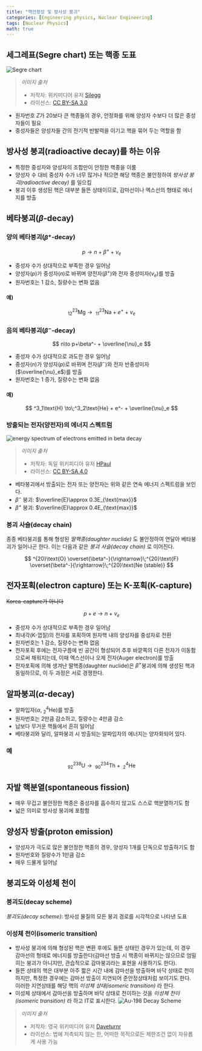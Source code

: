 ```yaml
---
title: "핵안정성 및 방사성 붕괴"
categories: [Engineering physics, Nuclear Engineering]
tags: [Nuclear Physics]
math: true
---
```


## 세그레표(Segre chart) 또는 핵종 도표 
![Segre chart](https://upload.wikimedia.org/wikipedia/commons/c/c4/Table_isotopes_en.svg)
> *이미지 출처*
> - 저작자: 위키미디어 유저 [Sjlegg](https://commons.wikimedia.org/wiki/User:Sjlegg)
> - 라이선스: [CC BY-SA 3.0](https://creativecommons.org/licenses/by-sa/3.0/deed.en)

- 원자번호 $Z$가 20보다 큰 핵종들의 경우, 안정화를 위해 양성자 수보다 더 많은 중성자들이 필요
- 중성자들은 양성자들 간의 전기적 반발력을 이기고 핵을 묶어 두는 역할을 함

## 방사성 붕괴(radioactive decay)를 하는 이유
- 특정한 중성자와 양성자의 조합만이 안정한 핵종을 이룸
- 양성자 수 대비 중성자 수가 너무 많거나 적으면 해당 핵종은 불안정하여 *방사성 붕괴(radioactive decay)* 를 일으킴
- 붕괴 이후 생성된 핵은 대부분 들뜬 상태이므로, 감마선이나 엑스선의 형태로 에너지를 방출

## 베타붕괴($\beta$-decay)
### 양의 베타붕괴($\beta^+$-decay)

 $$p \to n+\beta^+ +\nu_e$$
 
- 중성자 수가 상대적으로 부족한 경우 일어남
- 양성자($p$)가 중성자($n$)로 바뀌며 양전자($\beta^+$)와 전자 중성미자($\nu_e$)를 방출
- 원자번호는 1 감소, 질량수는 변화 없음

#### 예)

$$ ^{23}_{12}\text{Mg} \to\;^{23}_{11}\text{Na} + e^+ + \nu_e $$

### 음의 베타붕괴($\beta^-$-decay)

$$ n\to p+\beta^- + \overline{\nu}_e $$

- 중성자 수가 상대적으로 과도한 경우 일어남
- 중성자($n$)가 양성자($p$)로 바뀌며 전자($\beta^-$)와 전자 반중성미자($\overline{\nu}_e$)를 방출
- 원자번호는 1 증가, 질량수는 변화 없음

#### 예)

$$ ^3_1\text{H} \to\;^3_2\text{He} + e^- + \overline{\nu}_e $$

### 방출되는 전자(양전자)의 에너지 스펙트럼
![energy spectrum of electrons emitted in beta decay](https://upload.wikimedia.org/wikipedia/commons/e/e6/Beta_spectrum_of_RaE.jpg)
> *이미지 출처*
> - 저작자: 독일 위키피디아 유저 [HPaul](https://de.wikipedia.org/wiki/Benutzer:HPaul)
> - 라이선스: [CC BY-SA 4.0](https://creativecommons.org/licenses/by-sa/4.0/deed.en)

- 베타붕괴에서 방출되는 전자 또는 양전자는 위와 같은 연속 에너지 스펙트럼을 보인다.
- $\beta^-$ 붕괴: $\overline{E}\approx 0.3E_{\text{max}}$
- $\beta^+$ 붕괴: $\overline{E}\approx 0.4E_{\text{max}}$

### 붕괴 사슬(decay chain)
종종 베타붕괴를 통해 형성된 *딸핵종(daughter nuclide)* 도 불안정하여 연달아 베타붕괴가 일어나곤 한다. 이는 다음과 같은 *붕괴 사슬(decay chain)* 로 이어진다.

$$ ^{20}\text{O} \overset{\beta^-}{\rightarrow}\;^{20}\text{F} \overset{\beta^-}{\rightarrow}\;^{20}\text{Ne (stable)} $$ 

## 전자포획(electron capture) 또는 K-포획(K-capture)
~~Korea-capture가 아니다~~

$$ p + e \to n + \nu_e $$

- 중성자 수가 상대적으로 부족한 경우 일어남
- 최내각(K-껍질)의 전자를 포획하여 원자핵 내의 양성자를 중성자로 전환
- 원자번호는 1 감소, 질량수는 변화 없음
- 전자포획 후에는 전자구름에 빈 공간이 형성되어 추후 바깥쪽의 다른 전자가 이동함으로써 채워지는데, 이때 엑스선이나 오제 전자(Auger electron)를 방출
- 전자포획에 의해 생겨난 딸핵종(daughter nuclide)은 $\beta^+$붕괴에 의해 생성된 핵과 동일하므로, 이 두 과정은 서로 경쟁한다.

## 알파붕괴($\alpha$-decay)
- 알파입자($\alpha$, $^4_2\text{He}$)를 방출
- 원자번호는 2만큼 감소하고, 질량수는 4만큼 감소
- 납보다 무거운 핵들에서 흔히 일어남
- 베타붕괴와 달리, 알파붕괴 시 방출되는 알파입자의 에너지는 양자화되어 있다.

### 예
$$ ^{238}_{92}\text{U} \to\;^{234}_{90}\text{Th} +\; ^4_2\text{He} $$

## 자발 핵분열(spontaneous fission)
- 매우 무겁고 불안정한 핵종은 중성자를 흡수하지 않고도 스스로 핵분열하기도 함
- 넓은 의미로 방사성 붕괴에 포함함

## 양성자 방출(proton emission)
- 양성자가 극도로 많은 불안정한 핵종의 경우, 양성자 1개를 단독으로 방출하기도 함
- 원자번호와 질량수가 1만큼 감소
- 매우 드물게 일어남

## 붕괴도와 이성체 천이
### 붕괴도(decay scheme)
*붕괴도(decay scheme)*: 방사성 물질의 모든 붕괴 경로를 시각적으로 나타낸 도표

### 이성체 천이(isomeric transition)
- 방사성 붕괴에 의해 형성된 핵은 변환 후에도 들뜬 상태인 경우가 있는데, 이 경우 감마선의 형태로 에너지를 방출한다(감마선 방출 시 핵종이 바뀌지는 않으므로 엄밀히는 붕괴가 아니지만, 관습적으로 감마붕괴라는 표현을 사용하기도 한다). 
- 들뜬 상태의 핵은 대부분 아주 짧은 시간 내에 감마선을 방출하며 바닥 상태로 천이하지만, 특정한 경우에는 감마선 방출이 지연되어 준안정상태처럼 보이기도 한다. 이러한 지연상태를 해당 핵의 *이성체 상태(isomeric transition)* 라 한다.
- 이성체 상태에서 감마선을 방출하며 바닥 상태로 천이하는 것을 *이성체 천이(isomeric transition)* 라 하고 IT로 표시한다.
![Au-198 Decay Scheme](https://upload.wikimedia.org/wikipedia/commons/0/04/Au-198_Decay_Scheme.svg)
> *이미지 출처*
> - 저작자: 영국 위키미디어 유저 [Daveturnr](https://commons.wikimedia.org/wiki/User:Daveturnr)
> - 라이선스: 법에 저촉되지 않는 한, 어떠한 목적으로든 제한조건 없이 자유롭게 사용 가능